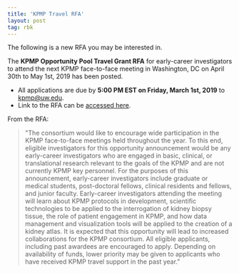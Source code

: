 ```yaml
---
title: 'KPMP Travel RFA'
layout: post
tag: rbk
---
```


The following is a new RFA you may be interested in.

The **KPMP Opportunity Pool Travel Grant RFA** for early-career investigators to attend the next KPMP face-to-face meeting in Washington, DC on April 30th to May 1st, 2019 has been posted.

* All applications are due by **5:00 PM EST on Friday, March 1st, 2019** to [kpmp@uw.edu](mailto:kpmp@uw.edu).
* Link to the RFA can be [accessed here](https://kpmp.org/for-researchers/for-researchers-funding-opportunity-pool/).

From the RFA:

>"The consortium would like to encourage wide participation in the KPMP face-to-face meetings held throughout the year. To this end, eligible investigators for this opportunity announcement would be any early-career investigators who are engaged in basic, clinical, or translational research relevant to the goals of the KPMP and are not currently KPMP key personnel. For the purposes of this announcement, early-career investigators include graduate or medical students, post-doctoral fellows, clinical residents and fellows, and junior faculty. Early-career investigators attending the meeting will learn about KPMP protocols in development, scientific technologies to be applied to the interrogation of kidney biopsy tissue, the role of patient engagement in KPMP, and how data management and visualization tools will be applied to the creation of a kidney atlas. It is expected that this opportunity will lead to increased collaborations for the KPMP consortium. All eligible applicants, including past awardees are encouraged to apply. Depending on availability of funds, lower priority may be given to applicants who have received KPMP travel support in the past year."